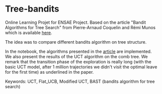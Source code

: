 # Tree-bandits


Online Learning Projet for ENSAE Project.
Based on the article "Bandit Algorithms for Tree Search" from Pierre-Arnaud Coquelin and Rémi Munos which is available [here](https://arxiv.org/abs/cs/0703062).

The idea was to compare different bandits algorithm on tree structure. 

In the notebook, the algorithms presented in the [article](https://arxiv.org/abs/cs/0703062) are implemented. We also present the results of the UCT algorithm on the comb tree. We remark that the transition phase of the exploration is really long (with the basic UCT model, after 1 million trajectories we didn't visit the optimal leave for the first time) as underlined in the paper.

Keywords: UCT, Flat_UCB, Modified UCT, BAST (bandits algorithm for tree search)
